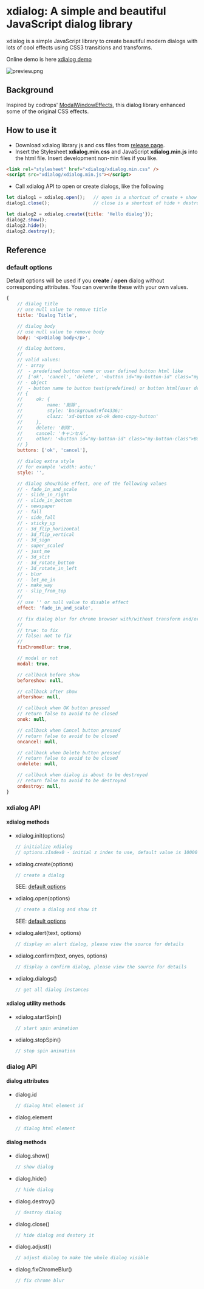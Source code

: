 # xdialog: A simple and beautiful JavaScript dialog library

xdialog is a simple JavaScript library to create beautiful modern dialogs with lots of cool effects using CSS3 transitions and transforms.

Online demo is here [xdialog demo](https://xxjapp.github.io/xdialog/)

![preview.png](images/preview.png)

## Background

Inspired by codrops' [ModalWindowEffects](https://github.com/codrops/ModalWindowEffects), this dialog library enhanced some of the original CSS effects.

## How to use it

- Download xdialog library js and css files from [release page](https://github.com/xxjapp/xdialog/releases/latest).
- Insert the Stylesheet **xdialog.min.css** and JavaScript **xdialog.min.js** into the html file. Insert development non-min files if you like.

```html
<link rel="stylesheet" href="xdialog/xdialog.min.css" />
<script src="xdialog/xdialog.min.js"></script>
```

- Call xdialog API to open or create dialogs, like the following

```js
let dialog1 = xdialog.open();   // open is a shortcut of create + show
dialog1.close();                // close is a shortcut of hide + destroy

let dialog2 = xdialog.create({title: 'Hello dialog'});
dialog2.show();
dialog2.hide();
dialog2.destroy();
```

## Reference

### default options

Default options will be used if you **create** / **open** dialog without corresponding attributes. You can overwrite these with your own values.

```js
{
    // dialog title
    // use null value to remove title
    title: 'Dialog Title',

    // dialog body
    // use null value to remove body
    body: '<p>Dialog body</p>',

    // dialog buttons,
    //
    // valid values:
    // - array
    //  - predefined button name or user defined button html like
    //  ['ok', 'cancel', 'delete', '<button id="my-button-id" class="my-button-class">Button-text</button>']
    // - object
    //  - button name to button text(predefined) or button html(user defined) or attribute object map like
    // {
    //     ok: {
    //         name: '削除',
    //         style: 'background:#f44336;'
    //         clazz: 'xd-button xd-ok demo-copy-button'
    //     },
    //     delete: '削除',
    //     cancel: 'キャンセル',
    //     other: '<button id="my-button-id" class="my-button-class">Button-text</button>'
    // }
    buttons: ['ok', 'cancel'],

    // dialog extra style
    // for example 'width: auto;'
    style: '',

    // dialog show/hide effect, one of the following values
    // - fade_in_and_scale
    // - slide_in_right
    // - slide_in_bottom
    // - newspaper
    // - fall
    // - side_fall
    // - sticky_up
    // - 3d_flip_horizontal
    // - 3d_flip_vertical
    // - 3d_sign
    // - super_scaled
    // - just_me
    // - 3d_slit
    // - 3d_rotate_bottom
    // - 3d_rotate_in_left
    // - blur
    // - let_me_in
    // - make_way
    // - slip_from_top
    //
    // use '' or null value to disable effect
    effect: 'fade_in_and_scale',

    // fix dialog blur for chrome browser with/without transform and/or with/without perspective
    //
    // true: to fix
    // false: not to fix
    //
    fixChromeBlur: true,

    // modal or not
    modal: true,

    // callback before show
    beforeshow: null,

    // callback after show
    aftershow: null,

    // callback when OK button pressed
    // return false to avoid to be closed
    onok: null,

    // callback when Cancel button pressed
    // return false to avoid to be closed
    oncancel: null,

    // callback when Delete button pressed
    // return false to avoid to be closed
    ondelete: null,

    // callback when dialog is about to be destroyed
    // return false to avoid to be destroyed
    ondestroy: null,
}
```

### xdialog API

#### xdialog methods

- xdialog.init(options)

    ```js
    // initialize xdialog
    // options.zIndex0 - initial z index to use, default value is 10000
    ```

- xdialog.create(options)

    ```js
    // create a dialog
    ```

    SEE: [default options](#default-options)

- xdialog.open(options)

    ```js
    // create a dialog and show it
    ```

    SEE: [default options](#default-options)

- xdialog.alert(text, options)

    ```js
    // display an alert dialog, please view the source for details
    ```

- xdialog.confirm(text, onyes, options)

    ```js
    // display a confirm dialog, please view the source for details
    ```

- xdialog.dialogs()

    ```js
    // get all dialog instances
    ```

#### xdialog utility methods

- xdialog.startSpin()

    ```js
    // start spin animation
    ```

- xdialog.stopSpin()

    ```js
    // stop spin animation
    ```

### dialog API

#### dialog attributes

- dialog.id

    ```js
    // dialog html element id
    ```

- dialog.element

    ```js
    // dialog html element
    ```

#### dialog methods

- dialog.show()

    ```js
    // show dialog
    ```

- dialog.hide()

    ```js
    // hide dialog
    ```

- dialog.destroy()

    ```js
    // destroy dialog
    ```

- dialog.close()

    ```js
    // hide dialog and destory it
    ```

- dialog.adjust()

    ```js
    // adjust dialog to make the whole dialog visible
    ```

- dialog.fixChromeBlur()

    ```js
    // fix chrome blur
    ```
